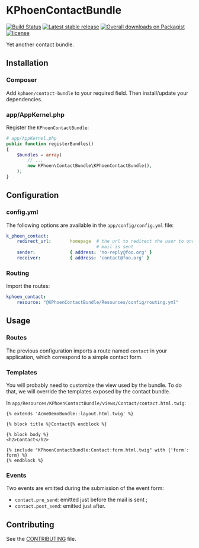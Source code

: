# KPhoenContactBundle

[![Build Status](https://travis-ci.org/K-Phoen/KPhoenContactBundle.svg?branch=master)](https://travis-ci.org/K-Phoen/KPhoenContactBundle)
[![Latest stable release](https://img.shields.io/github/release/K-Phoen/KPhoenContactBundle.svg?maxAge=2592000)](https://github.com/K-Phoen/KPhoenContactBundle/releases)
[![Overall downloads on Packagist](https://img.shields.io/packagist/dt/kphoen/contact-bundle.svg?maxAge=2592000)](https://packagist.org/packages/kphoen/contact-bundle)
[![license](https://img.shields.io/github/license/K-Phoen/KPhoenContactBundle.svg?maxAge=2592000)](https://github.com/K-Phoen/KPhoenContactBundle/blob/3.0/LICENCE)

Yet another contact bundle.

## Installation

### Composer

Add `kphoen/contact-bundle` to your required field. Then install/update your
dependencies.

### app/AppKernel.php

Register the `KPhoenContactBundle`:

```php
# app/AppKernel.php
public function registerBundles()
{
    $bundles = array(
        // ...
        new KPhoen\ContactBundle\KPhoenContactBundle(),
    );
}
```

## Configuration

### config.yml

The following options are available in the `app/config/config.yml` file:

```yaml
k_phoen_contact:
    redirect_url:       homepage  # the url to redirect the user to once the
                                  # mail is sent
    sender:             { address: 'no-reply@foo.org' }
    receiver:           { address: 'contact@foo.org' }
```

### Routing

Import the routes:

```yaml
kphoen_contact:
    resource: "@KPhoenContactBundle/Resources/config/routing.yml"
```

## Usage

### Routes

The previous configuration imports a route named `contact` in your application,
which correspond to a simple contact form.

### Templates

You will probably need to customize the view used by the bundle. To do that, we
will override the templates exposed by the contact bundle.

In `app/Resources/KPhoenContactBundle/views/Contact/contact.html.twig`:

```jinja
{% extends 'AcmeDemoBundle::layout.html.twig' %}

{% block title %}Contact{% endblock %}

{% block body %}
<h2>Contact</h2>

{% include "KPhoenContactBundle:Contact:form.html.twig" with {'form': form} %}
{% endblock %}
```

### Events

Two events are emitted during the submission of the event form:

 * `contact.pre_send`: emitted just before the mail is sent ;
 * `contact.post_send`: emitted just after.

## Contributing

See the [CONTRIBUTING](https://github.com/K-Phoen/KPhoenContactBundle/blob/3.0/CONTRIBUTING.md) file.

